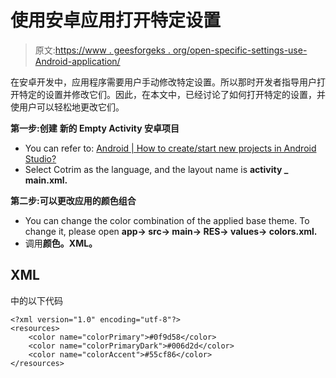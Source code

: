 # 使用安卓应用打开特定设置

> 原文:[https://www . geesforgeks . org/open-specific-settings-use-Android-application/](https://www.geeksforgeeks.org/open-specific-settings-using-android-application/)

在安卓开发中，应用程序需要用户手动修改特定设置。所以那时开发者指导用户打开特定的设置并修改它们。因此，在本文中，已经讨论了如何打开特定的设置，并使用户可以轻松地更改它们。

**第一步:创建** **新的 Empty Activity 安卓项目**

*   You can refer to: [Android | How to create/start new projects in Android Studio?](https://www.geeksforgeeks.org/android-how-to-create-start-a-new-project-in-android-studio/)
*   Select Cotrim as the language, and the layout name is **activity _ main.xml.**

**第二步:可以更改应用的颜色组合**

*   You can change the color combination of the applied base theme. To change it, please open **app-> src-> main-> RES-> values-> colors.xml.**
*   调用**颜色。XML。**

## XML

中的以下代码

```
<?xml version="1.0" encoding="utf-8"?>
<resources>
    <color name="colorPrimary">#0f9d58</color>
    <color name="colorPrimaryDark">#006d2d</color>
    <color name="colorAccent">#55cf86</color>
</resources>
```